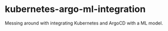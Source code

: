 # kubernetes-argo-ml-integration
Messing around with integrating Kubernetes and ArgoCD with a ML model.
